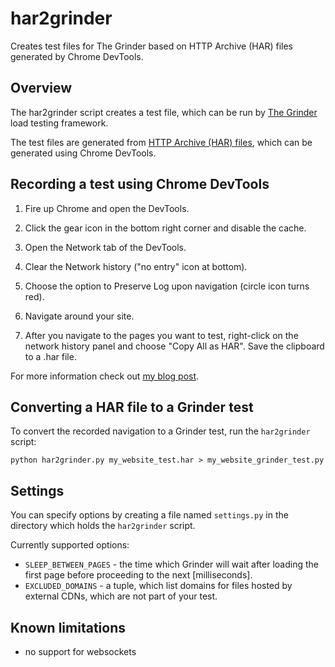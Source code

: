 har2grinder
===========

Creates test files for The Grinder based on HTTP Archive (HAR) files generated by Chrome DevTools.

Overview
--------

The har2grinder script creates a test file, which can be run by [The Grinder][grinder] load testing framework.

The test files are generated from [HTTP Archive (HAR) files][har], which can be generated using Chrome DevTools.


Recording a test using Chrome DevTools
--------------------------------------

1. Fire up Chrome and open the DevTools.

2. Click the gear icon in the bottom right corner and disable the cache.

3. Open the Network tab of the DevTools.

4. Clear the Network history ("no entry" icon at bottom).

5. Choose the option to Preserve Log upon navigation (circle icon turns red).

6. Navigate around your site.

7. After you navigate to the pages you want to test, right-click on the network history panel and choose "Copy All as HAR". Save the clipboard to a .har file.

For more information check out [my blog post][blog].

Converting a HAR file to a Grinder test
---------------------------------------

To convert the recorded navigation to a Grinder test, run the `har2grinder` script:

    python har2grinder.py my_website_test.har > my_website_grinder_test.py


Settings
--------

You can specify options by creating a file named `settings.py` in the directory which holds the `har2grinder` script.

Currently supported options:

* `SLEEP_BETWEEN_PAGES` - the time which Grinder will wait after loading the first page before proceeding to the next [milliseconds].
* `EXCLUDED_DOMAINS` - a tuple, which list domains for files hosted by external CDNs, which are not part of your test.


Known limitations
-----------------

* no support for websockets

[grinder]: http://grinder.sourceforge.net  "The Grinder, a Java Load Testing Framework"
[har]: https://dvcs.w3.org/hg/webperf/raw-file/tip/specs/HAR/Overview.html "HTTP Archive (HAR) format"
[blog]: http://michal.karzynski.pl/blog/2013/09/28/website-performance-script-for-the-grinder-using-har2grinder/ "Recording a website performance test for The Grinder using Chrome DevTools"